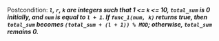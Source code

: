 Postcondition: ***`l`, `r`, `k` are integers such that 1 <= `k` <= 10, `total_sum` is 0 initially, and `num` is equal to `l + 1`. If `func_1(num, k)` returns true, then `total_sum` becomes `(total_sum + (l + 1)) % MOD`; otherwise, `total_sum` remains 0.***